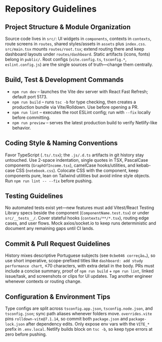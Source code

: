 # Repository Guidelines

## Project Structure & Module Organization
Source code lives in `src/`: UI widgets in `components`, contexts in `contexts`, route screens in `routes`, shared styles/assets in `assets` plus `index.css`. `src/main.tsx` mounts `routes/root.tsx`; extend routing there and keep dashboard layouts under `routes/dashboard`. Static artifacts (icons, fonts) belong in `public/`. Root configs (`vite.config.ts`, `tsconfig.*`, `eslint.config.js`) are the single sources of truth—change them centrally.

## Build, Test & Development Commands
- `npm run dev` – launches the Vite dev server with React Fast Refresh; default port 5173.
- `npm run build` – runs `tsc -b` for type checking, then creates a production bundle via Vite/Rolldown. Use before opening a PR.
- `npm run lint` – executes the root ESLint config; run with `--fix` locally before committing.
- `npm run preview` – serves the latest production build to verify Netlify-like behavior.

## Coding Style & Naming Conventions
Favor TypeScript (`.ts/.tsx`); the `.js/.d.ts` artifacts in git history stay untouched. Use 2-space indentation, single quotes in TSX, PascalCase components (`GraphOfIncome.tsx`), camelCase hooks/utilities, and kebab-case CSS (`notebook.css`). Colocate CSS with the component, keep components pure, lean on Tailwind utilities but avoid inline style objects. Run `npm run lint -- --fix` before pushing.

## Testing Guidelines
No automated tests exist yet—new features must add Vitest/React Testing Library specs beside the component (`ComponentName.test.tsx`) or under `src/__tests__/`. Cover stateful hooks (`contexts/**/*.tsx`), routing edge cases, and user flows. Mock axios/socket.io to keep runs deterministic and document any remaining gaps until CI lands.

## Commit & Pull Request Guidelines
History mixes descriptive Portuguese subjects (see `0cbe046 correção…`), so use short imperative, scope-prefixed titles like `dashboard: add study performance chart`, ≤70 characters, with extra detail in the body. PRs must include a concise summary, proof of `npm run build` + `npm run lint`, linked issue/task, and screenshots or clips for UI updates. Tag another engineer whenever contexts or routing change.

## Configuration & Environment Tips
Type configs are split across `tsconfig.app.json`, `tsconfig.node.json`, and `tsconfig.json`; sync path aliases whenever folders move. `overrides.vite` pins `rolldown-vite@7.1.14`, so commit both `package.json` and `package-lock.json` after dependency edits. Only expose env vars with the `VITE_*` prefix in `.env.local`. Netlify builds block on `tsc -b`, so keep type errors at zero before pushing.
